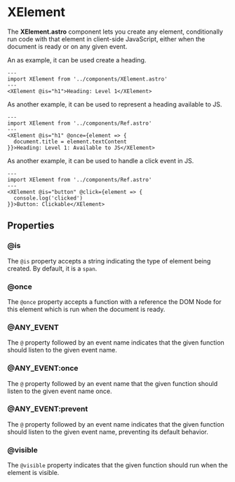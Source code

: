 
# XElement

The **XElement.astro** component lets you create any element, conditionally run code with that element in client-side JavaScript, either when the document is ready or on any given event.

An as example, it can be used create a heading.

```astro
---
import XElement from '../components/XElement.astro'
---
<XElement @is="h1">Heading: Level 1</XElement>
```

As another example, it can be used to represent a heading available to JS.

```astro
---
import XElement from '../components/Ref.astro'
---
<XElement @is="h1" @once={element => {
  document.title = element.textContent
}}>Heading: Level 1: Available to JS</XElement>
```

As another example, it can be used to handle a click event in JS.

```astro
---
import XElement from '../components/Ref.astro'
---
<XElement @is="button" @click={element => {
  console.log('clicked')
}}>Button: Clickable</XElement>
```

## Properties

### @is

The `@is` property accepts a string indicating the type of element being created. By default, it is a `span`.

### @once

The `@once` property accepts a function with a reference the DOM Node for this element which is run when the document is ready.

### @ANY_EVENT

The `@` property followed by an event name indicates that the given function should listen to the given event name.

### @ANY_EVENT:once

The `@` property followed by an event name that the given function should listen to the given event name once.

### @ANY_EVENT:prevent

The `@` property followed by an event name indicates that the given function should listen to the given event name, preventing its default behavior.

### @visible

The `@visible` property indicates that the given function should run when the element is visible.
